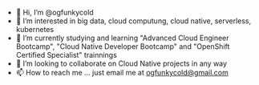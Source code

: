 - 👋 Hi, I’m @ogfunkycold
- 👀 I’m interested in big data, cloud computung, cloud native, serverless, kubernetes
- 🌱 I’m currently studying and learning "Advanced Cloud Engineer Bootcamp", "Cloud Native Developer Bootcamp" and "OpenShift Certified Specialist" trainnings
- 💞️ I’m looking to collaborate on Cloud Native projects in any way
- 📫 How to reach me ... just email me at ogfunkycold@gmail.com 

<!---
ogfunkycold/ogfunkycold is a ✨ special ✨ repository because its `README.md` (this file) appears on your GitHub profile.
You can click the Preview link to take a look at your changes.
--->
